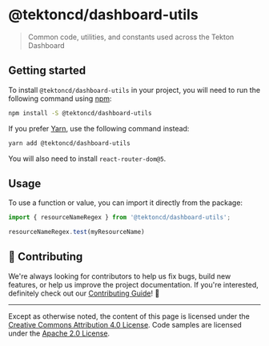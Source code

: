 # @tektoncd/dashboard-utils

> Common code, utilities, and constants used across the Tekton Dashboard

## Getting started

To install `@tektoncd/dashboard-utils` in your project, you will need to run the following
command using [npm](https://www.npmjs.com/):

```bash
npm install -S @tektoncd/dashboard-utils
```

If you prefer [Yarn](https://yarnpkg.com/en/), use the following command
instead:

```bash
yarn add @tektoncd/dashboard-utils
```

You will also need to install `react-router-dom@5`.

## Usage

To use a function or value, you can import it directly from the package:

```jsx
import { resourceNameRegex } from '@tektoncd/dashboard-utils';

resourceNameRegex.test(myResourceName)
```

## 🙌 Contributing

We're always looking for contributors to help us fix bugs, build new features,
or help us improve the project documentation. If you're interested, definitely
check out our [Contributing Guide](/CONTRIBUTING.md)! 👀

---

Except as otherwise noted, the content of this page is licensed under the [Creative Commons Attribution 4.0 License](https://creativecommons.org/licenses/by/4.0/). Code samples are licensed under the [Apache 2.0 License](https://www.apache.org/licenses/LICENSE-2.0).
